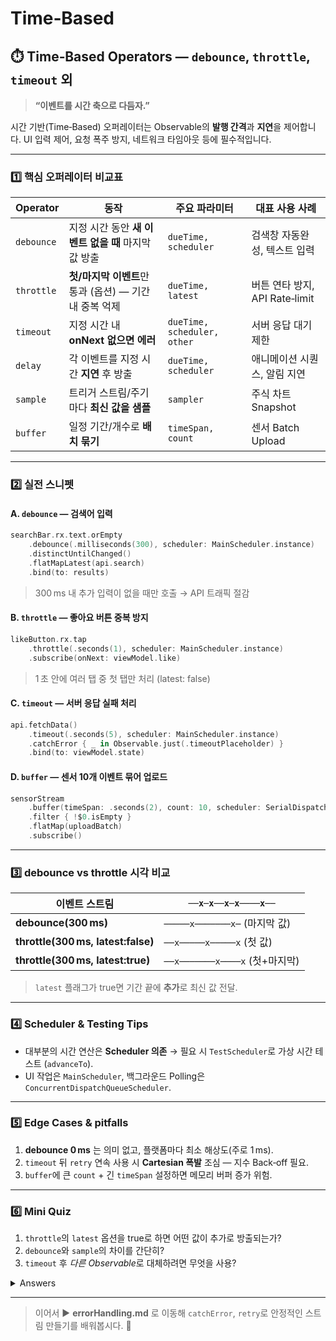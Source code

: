 # Time‑Based

## ⏱️ Time‑Based Operators — `debounce`, `throttle`, `timeout` 외

> **“이벤트를 시간 축으로 다듬자.”**

시간 기반(Time‑Based) 오퍼레이터는 Observable의 **발행 간격**과 **지연**을 제어합니다. UI 입력 제어, 요청 폭주 방지, 네트워크 타임아웃 등에 필수적입니다.

***

### 1️⃣ 핵심 오퍼레이터 비교표

| Operator   | 동작                                  | 주요 파라미터                     | 대표 사용 사례                 |
| ---------- | ----------------------------------- | --------------------------- | ------------------------ |
| `debounce` | 지정 시간 동안 **새 이벤트 없을 때** 마지막 값 방출    | `dueTime, scheduler`        | 검색창 자동완성, 텍스트 입력         |
| `throttle` | **첫/마지막 이벤트**만 통과 (옵션) — 기간 내 중복 억제 | `dueTime, latest`           | 버튼 연타 방지, API Rate‑limit |
| `timeout`  | 지정 시간 내 **onNext 없으면 에러**           | `dueTime, scheduler, other` | 서버 응답 대기 제한              |
| `delay`    | 각 이벤트를 지정 시간 **지연** 후 방출            | `dueTime, scheduler`        | 애니메이션 시퀀스, 알림 지연         |
| `sample`   | 트리거 스트림/주기마다 **최신 값을 샘플**           | `sampler`                   | 주식 차트 Snapshot           |
| `buffer`   | 일정 기간/개수로 **배치 묶기**                 | `timeSpan, count`           | 센서 Batch Upload          |

***

### 2️⃣ 실전 스니펫

#### A. `debounce` — 검색어 입력

```swift
searchBar.rx.text.orEmpty
    .debounce(.milliseconds(300), scheduler: MainScheduler.instance)
    .distinctUntilChanged()
    .flatMapLatest(api.search)
    .bind(to: results)
```

> 300 ms 내 추가 입력이 없을 때만 호출 → API 트래픽 절감

#### B. `throttle` — 좋아요 버튼 중복 방지

```swift
likeButton.rx.tap
    .throttle(.seconds(1), scheduler: MainScheduler.instance)
    .subscribe(onNext: viewModel.like)
```

> 1 초 안에 여러 탭 중 첫 탭만 처리 (latest: false)

#### C. `timeout` — 서버 응답 실패 처리

```swift
api.fetchData()
    .timeout(.seconds(5), scheduler: MainScheduler.instance)
    .catchError { _ in Observable.just(.timeoutPlaceholder) }
    .bind(to: viewModel.state)
```

#### D. `buffer` — 센서 10개 이벤트 묶어 업로드

```swift
sensorStream
    .buffer(timeSpan: .seconds(2), count: 10, scheduler: SerialDispatchQueueScheduler(qos: .utility))
    .filter { !$0.isEmpty }
    .flatMap(uploadBatch)
    .subscribe()
```

***

### 3️⃣ debounce vs throttle 시각 비교

| 이벤트 스트림                            | `──x─x──x─x────x──`        |
| ---------------------------------- | -------------------------- |
| **debounce(300 ms)**               | `─────x───────x─` (마지막 값)  |
| **throttle(300 ms, latest:false)** | `──x─────x─────x` (첫 값)    |
| **throttle(300 ms, latest:true)**  | `──x───────x────x` (첫+마지막) |

> `latest` 플래그가 true면 기간 끝에 **추가**로 최신 값 전달.

***

### 4️⃣ Scheduler & Testing Tips

* 대부분의 시간 연산은 **Scheduler 의존** → 필요 시 `TestScheduler`로 가상 시간 테스트 (`advanceTo`).
* UI 작업은 `MainScheduler`, 백그라운드 Polling은 `ConcurrentDispatchQueueScheduler`.

***

### 5️⃣ Edge Cases & pitfalls

1. **debounce 0 ms** 는 의미 없고, 플랫폼마다 최소 해상도(주로 1 ms).
2. `timeout` 뒤 `retry` 연속 사용 시 **Cartesian 폭발** 조심 — 지수 Back‑off 필요.
3. `buffer`에 큰 `count` + 긴 `timeSpan` 설정하면 메모리 버퍼 증가 위험.

***

### 6️⃣ Mini Quiz

1. `throttle`의 `latest` 옵션을 true로 하면 어떤 값이 추가로 방출되는가?
2. `debounce`와 `sample`의 차이를 간단히?
3. `timeout` 후 _다른 Observabl&#x65;_&#xB85C; 대체하려면 무엇을 사용?

<details>

<summary>Answers</summary>

1. 기간 종료 시점의 **마지막 이벤트**를 추가로 전달한다.
2. `debounce`는 _입력 스트림 자체에 지&#xC5F0;_&#xC744; 주어 **마지막 값**만, `sample`은 _별도 트리&#xAC70;_&#xC5D0;서 최신 값을 **샘플링**.
3. `timeout`의 `other` 파라미터에 대체 Observable 지정 or `.catchError { _ in other }` 연산.

</details>

***

> 이어서 ▶️ **errorHandling.md** 로 이동해 `catchError`, `retry`로 안정적인 스트림 만들기를 배워봅시다. 🚀
